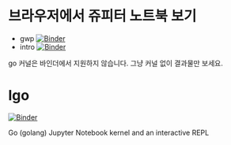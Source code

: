 # 브라우저에서 쥬피터 노트북 보기
- gwp [![Binder](https://mybinder.org/badge.svg)](https://mybinder.org/v2/gh/mtdoyaji/goStudy.git/gwp)
- intro [![Binder](https://mybinder.org/badge.svg)](https://mybinder.org/v2/gh/mtdoyaji/goStudy.git/intro)

go 커널은 바인더에서 지원하지 않습니다. 그냥 커널 없이 결과물만 보세요.


# lgo
[![Binder](https://mybinder.org/badge.svg)](https://mybinder.org/v2/gh/yunabe/lgo-binder/master?filepath=basics.ipynb)

Go (golang) Jupyter Notebook kernel and an interactive REPL
